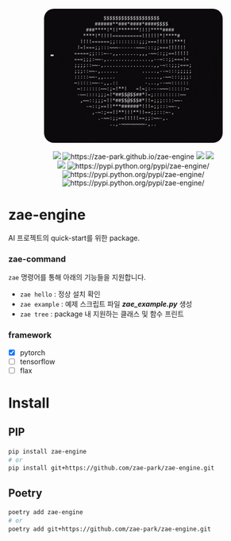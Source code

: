 
<p align="center">
  <img src="assets/img/spinning_ascii_donut.gif" style="border-radius: 20px">
  <br />
 
</p>

<p align="center">
    <img src="https://github.com/zae-park/zae-engine/actions/workflows/build_test.yml/badge.svg">
    <img src="https://github.com/zae-park/zae-engine/actions/workflows/document_deploy.yml/badge.svg", alt="https://zae-park.github.io/zae-engine">
    <img src="https://github.com/zae-park/zae-engine/actions/workflows/unittest_badge.yml/badge.svg">
    <img src="https://github.com/zae-park/zae-engine/actions/workflows/wandb_test.yml/badge.svg">
    </br>
    <img src="https://codecov.io/gh/zae-park/zae-engine/graph/badge.svg?token=4BENXZJHPF">
    <img src="https://img.shields.io/pypi/pyversions/zae-engine.svg", alt="https://pypi.python.org/pypi/zae-engine/">
    <img src="https://img.shields.io/pypi/v/zae-engine.svg", alt="https://pypi.python.org/pypi/zae-engine/">
    <img src="https://img.shields.io/pypi/dm/zae-engine.svg", alt="https://pypi.python.org/pypi/zae-engine/">
  <br />
</p>

# zae-engine
AI 프로젝트의 quick-start를 위한 package. </br>

### zae-command
`zae` 명령어를 통해 아래의 기능들을 지원합니다.
- `zae hello` : 정상 설치 확인
- `zae example` : 예제 스크립트 파일 ***zae_example.py*** 생성
- `zae tree` : package 내 지원하는 클래스 및 함수 프린트

### framework
- [x] pytorch
- [ ] tensorflow
- [ ] flax

# Install 

## PIP

```bash
pip install zae-engine 
# or
pip install git+https://github.com/zae-park/zae-engine.git
```

## Poetry

```bash
poetry add zae-engine 
# or
poetry add git+https://github.com/zae-park/zae-engine.git
```
